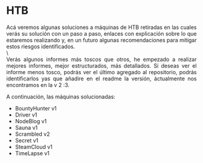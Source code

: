 # HTB  
<div align="justify">
Acá veremos algunas soluciones a máquinas de HTB retiradas en las cuales verás su solución con un paso a paso, enlaces con explicación sobre lo que 
estaremos realizando y, en un futuro algunas recomendaciones para mitigar estos riesgos identificados.  
</div> 
\
<div align="justify">  
Verás algunos informes más toscos que otros, he empezado a realizar mejores informes, mejor estructurados, más detallados. Si deseas ver el informe menos tosco, podrás ver el último agregado al repositorio, podrás identificarlos yas que añadire en el readme la versión, áctualmente nos encontramos en la v 2 :3.  
</div>  

A continuación, las máquinas solucionadas:
* BountyHunter v1
* Driver v1
* NodeBlog v1
* Sauna v1
* Scrambled v2
* Secret v1
* SteamCloud v1
* TimeLapse v1
